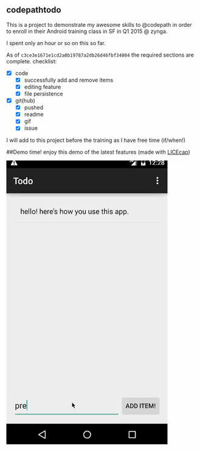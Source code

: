 ## codepathtodo
This is a project to demonstrate my awesome skills to @codepath in order to enroll in their Android training class in SF in Q1 2015 @ zynga.

I spent only an hour or so on this so far.

As of `c3ce3e1671e1cd2a0b19787a2db26d46fbf34004` the required sections are complete. checklist:
- [x] code
  - [x] successfully add and remove items
  - [x] editing feature
  - [x] file persistence
- [x] git(hub) 
  - [x] pushed 
  - [x] readme
  - [x] gif
  - [x] issue

I will add to this project before the training as I have free time (if/when!)


##Demo time!
enjoy this demo of the latest features (made with [LICEcap](http://www.cockos.com/licecap/))

![Demo GIF](https://github.com/ekilah/codepathtodo/blob/master/demo.gif)

